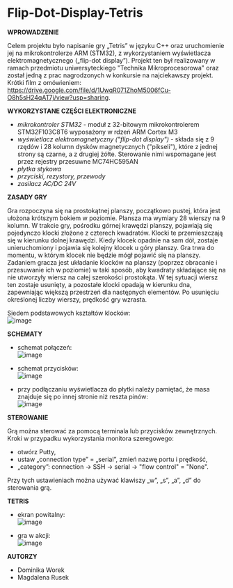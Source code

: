 # Flip-Dot-Display-Tetris

**WPROWADZENIE**

Celem projektu było napisanie gry „Tetris” w języku C++ oraz uruchomienie jej na mikrokontrolerze ARM (STM32), z wykorzystaniem wyświetlacza elektromagnetycznego („flip-dot display”). Projekt ten był realizowany w ramach przedmiotu uniwersyteckiego "Technika Mikroprocesorowa" oraz został jedną z prac nagrodzonych w konkursie na najciekawszy projekt. Krótki film z omówieniem: https://drive.google.com/file/d/1UwqR071ZhoM5006fCu-O8h5sH24qAT7j/view?usp=sharing.

**WYKORZYSTANE CZĘŚCI ELEKTRONICZNE**
- _mikrokontroler STM32_ - moduł z 32-bitowym mikrokontrolerem STM32F103C8T6 wyposażony w rdzeń ARM Cortex M3 
- _wyświetlacz elektromagnetyczny ("flip-dot display")_ - składa się z 9 rzędów i 28 kolumn dysków magnetycznych ("pikseli"), które z jednej strony są czarne, a z drugiej żółte. Sterowanie nimi wspomagane jest przez rejestry przesuwne MC74HC595AN
- _płytka stykowa_
- _przyciski, rezystory, przewody_
- _zasilacz AC/DC 24V_

**ZASADY GRY**

Gra rozpoczyna się na prostokątnej planszy, początkowo pustej, która jest ułożona krótszym bokiem w poziomie. Plansza ma wymiary 28 wierszy na 9 kolumn. W trakcie gry, pośrodku górnej krawędzi planszy, pojawiają się pojedynczo klocki złożone z czterech kwadratów. Klocki te przemieszczają się w kierunku dolnej krawędzi. Kiedy klocek opadnie na sam dół, zostaje unieruchomiony i pojawia się kolejny klocek u góry planszy. Gra trwa do momentu, w którym klocek nie będzie mógł pojawić się na planszy. Zadaniem gracza jest układanie klocków na planszy (poprzez obracanie i przesuwanie ich w poziomie) w taki sposób, aby
kwadraty składające się na nie utworzyły wiersz na całej szerokości prostokąta. W tej sytuacji wiersz ten zostaje usunięty, a pozostałe klocki opadają w kierunku dna, zapewniając większą przestrzeń dla następnych elementów. Po usunięciu określonej liczby wierszy, prędkość gry wzrasta.

Siedem podstawowych kształtów klocków:<br>
![image](https://user-images.githubusercontent.com/114939939/213165322-1e5e4e1a-7919-452a-b695-87ee0be8ffff.png)

**SCHEMATY**

- schemat połączeń:<br>
![image](https://user-images.githubusercontent.com/114939939/213163504-d5744b6f-9df9-4027-a882-5387a0b7e14a.png)

- schemat przycisków:<br>
![image](https://user-images.githubusercontent.com/114939939/213163642-50604bd7-adfa-440b-9205-3d32f799bb4c.png)

- przy podłączaniu wyświetlacza do płytki należy pamiętać, że masa znajduje się po innej stronie niż
reszta pinów:<br>
![image](https://user-images.githubusercontent.com/114939939/213165206-0c5143db-c095-4ea8-94b6-1189317049b1.png)

**STEROWANIE**

Grą można sterować za pomocą terminala lub przycisków zewnętrznych.<br>
Kroki w przypadku wykorzystania monitora szeregowego:
- otwórz Putty,
- ustaw „connection type” = „serial”, zmień nazwę portu i prędkość,
- „category”: connection -> SSH -> serial -> "flow control" = "None".

Przy tych ustawieniach można używać klawiszy „w”, „s”, „a”, „d” do sterowania grą.

**TETRIS**
- ekran powitalny:<br>
![image](https://user-images.githubusercontent.com/114939939/213168105-65e65001-b230-453d-9e66-adabd5f87b20.png)

- gra w akcji:<br>
![image](https://user-images.githubusercontent.com/114939939/213168172-9369992d-ae62-4316-92e1-852803f07dd3.png)


**AUTORZY**
- Dominika Worek
- Magdalena Rusek
